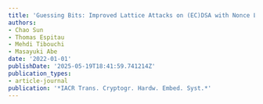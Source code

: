 ```yaml
---
title: 'Guessing Bits: Improved Lattice Attacks on (EC)DSA with Nonce Leakage'
authors:
- Chao Sun
- Thomas Espitau
- Mehdi Tibouchi
- Masayuki Abe
date: '2022-01-01'
publishDate: '2025-05-19T18:41:59.741214Z'
publication_types:
- article-journal
publication: '*IACR Trans. Cryptogr. Hardw. Embed. Syst.*'
---
```

